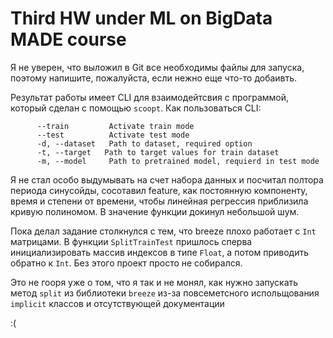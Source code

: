 # Third HW under ML on BigData MADE course

Я не уверен, что выложил в Git все необходимы файлы для запуска, поэтому напишите, пожалуйста, если нежно еще что-то добаивть. 

Результат работы имеет CLI для взаимодейтсвия с программой, который сделан с помощью `scoopt`. 
Как пользоваться CLI: 
```    
      --train         Activate train mode
      --test          Activate test mode
      -d, --dataset   Path to dataset, required option
      -t, --target   Path to target values for train dataset
      -m, --model     Path to pretrained model, requierd in test mode
```

Я не стал особо выдумывать на счет набора данных и посчитал полтора периода синусойды, 
сосотавил feature, как постоянную компоненту, время и степени от времени, чтобы линейная регрессия 
приблизила кривую полиномом. В значение функции докинул небольшой шум. 

Пока делал задание столкнулся с тем, что breeze плохо работает с `Int` матрицами. 
В функции `SplitTrainTest` пришлось сперва инициализировать массив индексов в типе `Float`, а потом приводить
обратно к `Int`. Без этого проект просто не собирался. 

Это не гооря уже о том, что я так и не монял, как нужно запускать метод `split` из библиотеки 
`breeze` из-за повсеметсного испольщования `implicit` классов и отсутствующей документации 

:(
